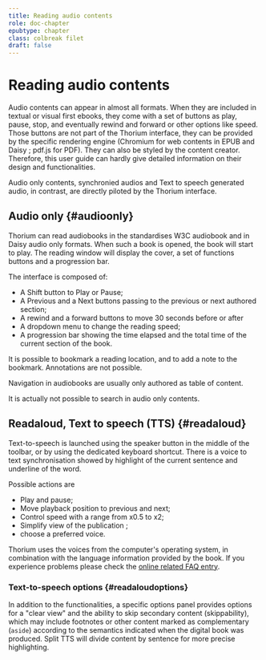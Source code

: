 ```yaml
---
title: Reading audio contents
role: doc-chapter
epubtype: chapter
class: colbreak filet
draft: false
---
```


# Reading audio contents

Audio contents can appear in almost all formats. When they are included in textual or visual first ebooks, they come with a set of buttons as play, pause, stop, and eventually rewind and forward or other options like speed. Those buttons are not part of the Thorium interface, they can be provided by the specific rendering engine (Chromium for web contents in EPUB and Daisy ; pdf.js for PDF). They can also be styled by the content creator. Therefore, this user guide can hardly give detailed information on their design and functionalities.

Audio only contents, synchronied audios and Text to speech generated audio, in contrast, are directly piloted by the Thorium interface.

## Audio only {#audioonly}

Thorium can read audiobooks in the standardises W3C audiobook and in Daisy audio only formats. When such a book is opened, the book will start to play. The reading window will display the cover, a set of functions buttons and a progression bar. 

The interface is composed of:
* A Shift button to Play or Pause;
* A Previous and a Next buttons passing to the previous or next authored section; 
* A rewind and a forward buttons to move 30 seconds before or after
* A dropdown menu to change the reading speed;
* A progression bar showing the time elapsed and the total time of the current section of the book.

It is possible to bookmark a reading location, and to add a note to the bookmark. Annotations are not possible.

Navigation in audiobooks are usually only authored as table of content.

It is actually not possible to search in audio only contents.


## Readaloud, Text to speech (TTS) {#readaloud}

Text-to-speech is launched using the speaker button in the middle of the
toolbar, or by using the dedicated keyboard shortcut. 
There is a voice to text synchronisation showed by 
highlight of the current sentence and underline of the word.

Possible actions are 

- Play and pause;
- Move playback position to previous and next;
- Control speed with a range from x0.5 to x2;
- Simplify view of the publication ;
- choose a preferred voice.

<div class="framed">

Thorium uses the voices from the computer's operating system, in
combination with the language information provided by the book. 
If you experience problems please check the 
[online related FAQ entry](https://thorium.edrlab.org/en/th3/400_ressources/430_faq/index.html).

</div>

### Text-to-speech options {#readaloudoptions}

In addition to the functionalities, a specific options panel provides options for a "clear view" and the ability to skip secondary content (<span class="ui_info">skippability</span>), which may include footnotes or other content marked as complementary (`aside`) according to the semantics indicated when the digital book was produced. <span class="ui_info">Split TTS</span> will divide content by sentence for more precise highlighting.

</section>
<section class="filet">
